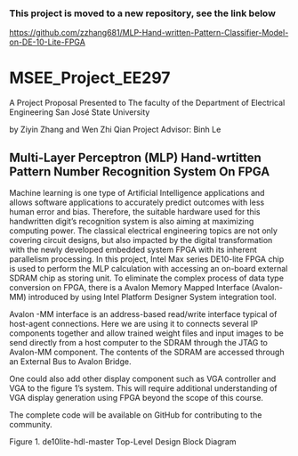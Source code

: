 ### ******This project is moved to a new repository, see the link below******

https://github.com/zzhang681/MLP-Hand-written-Pattern-Classifier-Model-on-DE-10-Lite-FPGA
# MSEE_Project_EE297
A Project Proposal Presented to The faculty of the Department of Electrical Engineering San José State University

by Ziyin Zhang and Wen Zhi Qian
Project Advisor: Binh Le

## Multi-Layer Perceptron (MLP) Hand-wrtitten Pattern Number Recognition System On FPGA

Machine learning is one type of Artificial Intelligence applications and allows software applications to accurately predict outcomes with less human error and bias. Therefore, the suitable hardware used for this handwritten digit’s recognition system is also aiming at maximizing computing power. The classical electrical engineering topics are not only covering circuit designs, but also impacted by the digital transformation with the newly developed embedded system FPGA with its inherent parallelism processing. In this project, Intel Max series DE10-lite FPGA chip is used to perform the MLP calculation with accessing an on-board external SDRAM chip as storing unit. To eliminate the complex process of data type conversion on FPGA, there is a Avalon Memory Mapped Interface (Avalon-MM) introduced by using Intel Platform Designer System integration tool.

Avalon -MM interface is an address-based read/write interface typical of host-agent connections. Here we are using it to connects several IP components together and allow trained weight files and input images to be send directly from a host computer to the SDRAM through the JTAG to Avalon-MM component. The contents of the SDRAM are accessed through an External Bus to Avalon Bridge.

One could also add other display component such as VGA controller and VGA to the figure 1’s system. This will require additional understanding of VGA display generation using FPGA beyond the scope of this course.

The complete code will be available on GitHub for contributing to the community.

Figure 1. de10lite-hdl-master Top-Level Design Block Diagram


